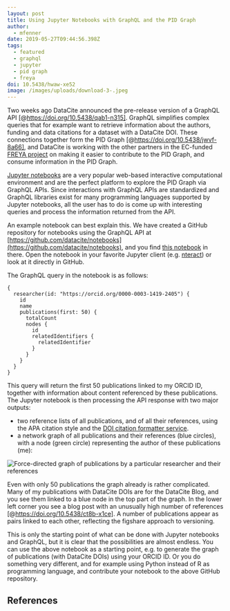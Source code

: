 ```yaml
---
layout: post
title: Using Jupyter Notebooks with GraphQL and the PID Graph
author:
  - mfenner
date: 2019-05-27T09:44:56.398Z
tags:
  - featured
  - graphql
  - jupyter
  - pid graph
  - freya
doi: 10.5438/hwaw-xe52
image: /images/uploads/download-3-.jpeg
---
```

Two weeks ago DataCite announced the pre-release version of a GraphQL API \[@https://doi.org/10.5438/qab1-n315]. GraphQL simplifies complex queries that for example want to retrieve information about the authors, funding and data citations for a dataset with a DataCite DOI. These connections together form the PID Graph \[@https://doi.org/10.5438/jwvf-8a66], and DataCite is working with the other partners in the EC-funded [FREYA project](https://www.project-freya.eu) on making it easier to contribute to the PID Graph, and consume information in the PID Graph.

[Jupyter notebooks](https://jupyter.org/) are a very popular web-based interactive computational environment and are the perfect platform to explore the PID Graph via GraphQL APIs. Since interactions with GraphQL APIs are standardized and GraphQL libraries exist for many programming languages supported by Jupyter notebooks, all the user has to do is come up with interesting queries and process the information returned from the API.

An example notebook can best explain this. We have created a GitHub repository for notebooks using the GraphQL API at [https://github.com/datacite/notebooks](https://github.com/datacite/notebooks), and you find [this notebook](https://github.com/datacite/notebooks/blob/master/pid-graph/r-researcher-publications.ipynb) in there. Open the notebook in your favorite Jupyter client (e.g. [nteract](https://nteract.io/)) or look at it directly in GitHub.

The GraphQL query in the notebook is as follows:

```
{
  researcher(id: "https://orcid.org/0000-0003-1419-2405") {
    id
    name
    publications(first: 50) {
      totalCount
      nodes {
        id
        relatedIdentifiers {
          relatedIdentifier
        }
      }
    }
  }
}
```

This query will return the first 50 publications linked to my ORCID ID, together with information about content referenced by these publications. The Jupyter notebook is then processing the API response with two major outputs:

* two reference lists of all publications, and of all their references, using the APA citation style and the [DOI citation formatter service](https://citation.crosscite.org).
* a network graph of all publications and their references (blue circles), with a node (green circle) representing the author of these publications (me):

![](/images/uploads/download-3-.jpeg "Force-directed graph of publications by a particular researcher and their references")

Even with only 50 publications the graph already is rather complicated. Many of my publications with DataCite DOIs are for the DataCite Blog, and you see them linked to a blue node in the top part of the graph. In the lower left corner you see a blog post with an unusually high number of references [@https://doi.org/10.5438/ct8b-x1ce]. A number of publications appear as pairs linked to each other, reflecting the figshare approach to versioning.

This is only the starting point of what can be done with Jupyter notebooks and GraphQL, but it is clear that the possibilities are almost endless. You can use the above notebook as a starting point, e.g. to generate the graph of publications (with DataCite DOIs) using your ORCID ID. Or you do something very different, and for example using Python instead of R as programming language, and contribute your notebook to the above GitHub repository.

## References
